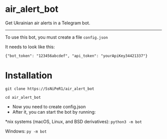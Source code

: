 # air_alert_bot
Get Ukrainian air alerts in a Telegram bot.
___
To use this bot, you must create a file `config.json`

It needs to look like this:

 `{"bot_token": "123456abcdef", "api_token": "yourApiKey34421337"}`

# Installation
`git clone https://SsNiPeR1/air_alert_bot`

`cd air_alert_bot`

- Now you need to create config.json
- After it, you can start the bot by running:

*nix systems (macOS, Linux, and BSD derivatives): `python3 -m bot`

Windows:
`py -m bot`